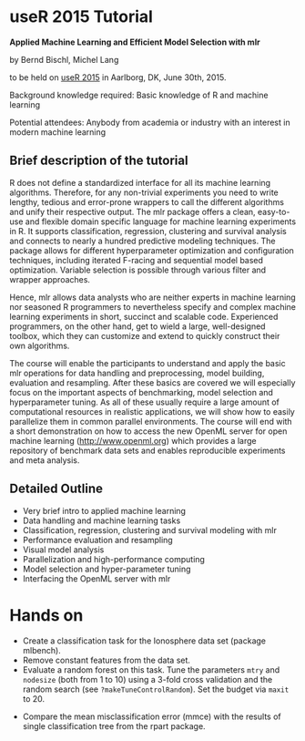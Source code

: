 # useR 2015 Tutorial

**Applied Machine Learning and Efficient Model Selection with mlr**

by Bernd Bischl, Michel Lang

to be held on [useR 2015](http://user2015.math.aau.dk/) in Aarlborg, DK, June 30th, 2015.

Background knowledge required: Basic knowledge of R and machine learning

Potential attendees: Anybody from academia or industry with an interest in modern machine learning

## Brief description of the tutorial

R does not define a standardized interface for all its machine learning algorithms. Therefore, for
any non-trivial experiments you need to write lengthy, tedious and error-prone wrappers to call the
different algorithms and unify their respective output. The mlr package offers a clean, easy-to-use
and flexible domain specific language for machine learning experiments in R. It supports
classification, regression, clustering and survival analysis and connects to nearly a hundred
predictive modeling techniques. The package allows for different hyperparameter optimization and
configuration techniques, including iterated F-racing and sequential model based optimization.
Variable selection is possible through various filter and wrapper approaches. 

Hence, mlr allows data analysts who are neither experts in machine learning nor seasoned
R programmers to nevertheless specify and complex machine learning experiments in short, succinct
and scalable code. Experienced programmers, on the other hand, get to wield a large, well-designed toolbox, 
which they can customize and extend to quickly construct their own algorithms.

The course will enable the participants to understand and apply the basic mlr operations for data
handling and preprocessing, model building, evaluation and resampling. After these basics are
covered we will especially focus on the important aspects of benchmarking, model selection and
hyperparameter tuning. As all of these usually require a large amount of computational resources in
realistic applications, we will show how to easily parallelize them in common parallel environments.
The course will end with a short demonstration on how to access the new OpenML server for open
machine learning (http://www.openml.org) which provides a large repository of benchmark data sets 
and enables reproducible experiments and meta analysis.


## Detailed Outline
* Very brief intro to applied machine learning
* Data handling and machine learning tasks 
* Classification, regression, clustering and survival modeling with mlr
* Performance evaluation and resampling
* Visual model analysis
* Parallelization and high-performance computing
* Model selection and hyper-parameter tuning
* Interfacing the OpenML server with mlr

# Hands on

* Create a classification task for the  Ionosphere data set (package mlbench).
* Remove constant features from the data set.
* Evaluate a random forest on this task. Tune the parameters `mtry` and `nodesize` (both from 1 to 10)
  using a 3-fold cross validation and the random search (see `?makeTuneControlRandom`).
  Set the budget via `maxit` to 20.
- Compare the mean misclassification error (mmce) with the results of single classification tree from the rpart package.
